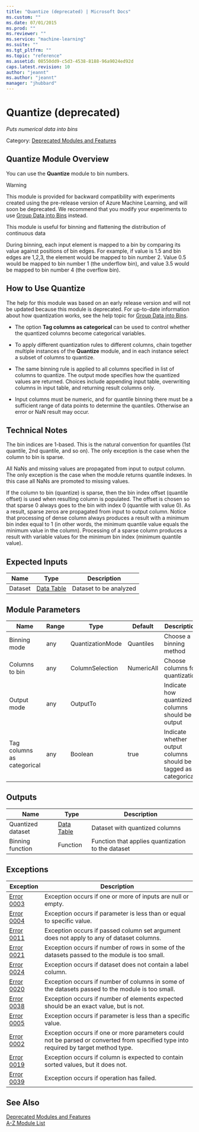 ```yaml
---
title: "Quantize (deprecated) | Microsoft Docs"
ms.custom: ""
ms.date: 07/01/2015
ms.prod: ""
ms.reviewer: ""
ms.service: "machine-learning"
ms.suite: ""
ms.tgt_pltfrm: ""
ms.topic: "reference"
ms.assetid: 08550dd9-c5d3-4538-8188-96a9024ed92d
caps.latest.revision: 10
author: "jeannt"
ms.author: "jeannt"
manager: "jhubbard"
---
```

# Quantize (deprecated)
*Puts numerical data into bins*  
  
 Category: [Deprecated Modules and Features](deprecated-modules-and-features.md)  
  
##  <a name="Remarks"></a> Quantize Module Overview  
 You can use the **Quantize** module to bin numbers.  
  
> [!WARNING]
>  This module is provided for backward compatibility with experiments created using the pre-release version of Azure Machine Learning, and will soon be deprecated. We recommend that you modify your experiments to use [Group Data into Bins](group-data-into-bins.md) instead.  
  
 This module is useful for binning and flattening the distribution of continuous data  
  
 During binning, each input element is mapped to a bin by comparing its value against positions of bin edges. For example, if value is 1.5 and bin edges are 1,2,3, the element would be mapped to bin number 2. Value 0.5 would be mapped to bin number 1 (the underflow bin), and value 3.5 would be mapped to bin number 4 (the overflow bin).  
  
## How to Use Quantize  
 The help for this module was based on an early release version and will not be updated because this module is deprecated. For up-to-date information about how quantization works, see the help topic for [Group Data into Bins](group-data-into-bins.md).  
  
-   The option **Tag columns as categorical** can be used to control whether the quantized columns become categorical variables.  
  
-   To apply different quantization rules to different columns, chain together multiple instances of the **Quantize** module, and in each instance select a subset of columns to quantize.  
  
-   The same binning rule is applied to all columns specified in list of columns to quantize. The output mode specifies how the quantized values are returned. Choices include appending input table, overwriting columns in input table, and returning result columns only.  
  
-   Input columns must be numeric, and for quantile binning there must be a sufficient range of data points to determine the quantiles. Otherwise an error or NaN result may occur.  
  
##  <a name="Notes"></a> Technical Notes  
 The bin indices are 1-based. This is the natural convention for quantiles (1st quantile, 2nd quantile, and so on). The only exception is the case when the column to bin is sparse.  
  
 All NaNs and missing values are propagated from input to output column. The only exception is the case when the module returns quantile indexes. In this case all NaNs are promoted to missing values.  
  
 If the column to bin (quantize) is sparse, then the bin index offset (quantile offset) is used when resulting column is populated. The offset is chosen so that sparse 0 always goes to the bin with index 0 (quantile with value 0). As a result, sparse zeros are propagated from input to output column. Notice that processing of dense column always produces a result with a minimum bin index equal to 1 (in other words, the minimum quantile value equals the minimum value in the column). Processing of a sparse column produces a result with variable values for the minimum bin index (minimum quantile value).  
  
##  <a name="ExpectedInputs"></a> Expected Inputs  
  
|Name|Type|Description|  
|----------|----------|-----------------|  
|Dataset|[Data Table](data-table.md)|Dataset to be analyzed|  
  
##  <a name="parameters"></a> Module Parameters  
  
|Name|Range|Type|Default|Description|  
|----------|-----------|----------|-------------|-----------------|  
|Binning mode|any|QuantizationMode|Quantiles|Choose a binning method|  
|Columns to bin|any|ColumnSelection|NumericAll|Choose columns for quantization|  
|Output mode|any|OutputTo||Indicate how quantized columns should be output|  
|Tag columns as categorical|any|Boolean|true|Indicate whether output columns should be tagged as categorical|  
  
##  <a name="Outputs"></a> Outputs  
  
|Name|Type|Description|  
|----------|----------|-----------------|  
|Quantized dataset|[Data Table](data-table.md)|Dataset with quantized columns|  
|Binning function|Function|Function that applies quantization to the dataset|  
  
##  <a name="exceptions"></a> Exceptions  
  
|Exception|Description|  
|---------------|-----------------|  
|[Error 0003](error-0003.md)|Exception occurs if one or more of inputs are null or empty.|  
|[Error 0004](error-0004.md)|Exception occurs if parameter is less than or equal to specific value.|  
|[Error 0011](error-0011.md)|Exception occurs if passed column set argument does not apply to any of dataset columns.|  
|[Error 0021](error-0021.md)|Exception occurs if number of rows in some of the datasets passed to the module is too small.|  
|[Error 0024](error-0024.md)|Exception occurs if dataset does not contain a label column.|  
|[Error 0020](error-0020.md)|Exception occurs if number of columns in some of the datasets passed to the module is too small.|  
|[Error 0038](error-0038.md)|Exception occurs if number of elements expected should be an exact value, but is not.|  
|[Error 0005](error-0005.md)|Exception occurs if parameter is less than a specific value.|  
|[Error 0002](error-0002.md)|Exception occurs if one or more parameters could not be parsed or converted from specified type into required by target method type.|  
|[Error 0019](error-0019.md)|Exception occurs if column is expected to contain sorted values, but it does not.|  
|[Error 0039](error-0039.md)|Exception occurs if operation has failed.|  
  
## See Also  
 [Deprecated Modules and Features](deprecated-modules-and-features.md)   
 [A-Z Module List](a-z-module-list.md)